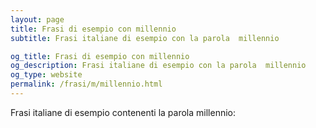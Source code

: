 ```yaml
---
layout: page
title: Frasi di esempio con millennio 
subtitle: Frasi italiane di esempio con la parola  millennio

og_title: Frasi di esempio con millennio 
og_description: Frasi italiane di esempio con la parola  millennio
og_type: website
permalink: /frasi/m/millennio.html
---
```


Frasi italiane di esempio contenenti la parola millennio:


